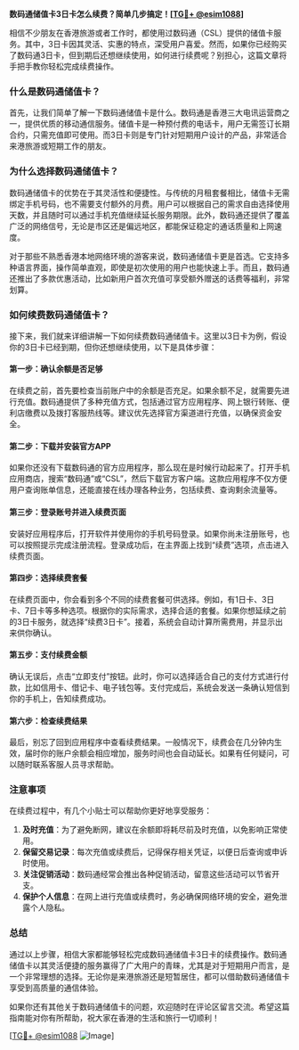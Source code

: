 **数码通储值卡3日卡怎么续费？简单几步搞定！[[TG💪+ @esim1088](https://t.me/s/esim1088)]**

相信不少朋友在香港旅游或者工作时，都使用过数码通（CSL）提供的储值卡服务。其中，3日卡因其灵活、实惠的特点，深受用户喜爱。然而，如果你已经购买了数码通3日卡，但到期后还想继续使用，如何进行续费呢？别担心，这篇文章将手把手教你轻松完成续费操作。

### 什么是数码通储值卡？

首先，让我们简单了解一下数码通储值卡是什么。数码通是香港三大电讯运营商之一，提供优质的移动通信服务。储值卡是一种预付费的电话卡，用户无需签订长期合约，只需充值即可使用。而3日卡则是专门针对短期用户设计的产品，非常适合来港旅游或短期工作的朋友。

### 为什么选择数码通储值卡？

数码通储值卡的优势在于其灵活性和便捷性。与传统的月租套餐相比，储值卡无需绑定手机号码，也不需要支付额外的月费。用户可以根据自己的需求自由选择使用天数，并且随时可以通过手机充值继续延长服务期限。此外，数码通还提供了覆盖广泛的网络信号，无论是市区还是偏远地区，都能保证稳定的通话质量和上网速度。

对于那些不熟悉香港本地网络环境的游客来说，数码通储值卡更是首选。它支持多种语言界面，操作简单直观，即使是初次使用的用户也能快速上手。而且，数码通还推出了多款优惠活动，比如新用户首次充值可享受额外赠送的话费等福利，非常划算。

### 如何续费数码通储值卡？

接下来，我们就来详细讲解一下如何续费数码通储值卡。这里以3日卡为例，假设你的3日卡已经到期，但你还想继续使用，以下是具体步骤：

#### 第一步：确认余额是否足够

在续费之前，首先要检查当前账户中的余额是否充足。如果余额不足，就需要先进行充值。数码通提供了多种充值方式，包括通过官方应用程序、网上银行转账、便利店缴费以及拨打客服热线等。建议优先选择官方渠道进行充值，以确保资金安全。

#### 第二步：下载并安装官方APP

如果你还没有下载数码通的官方应用程序，那么现在是时候行动起来了。打开手机应用商店，搜索“数码通”或“CSL”，然后下载官方客户端。这款应用程序不仅方便用户查询账单信息，还能直接在线办理各种业务，包括续费、查询剩余流量等。

#### 第三步：登录账号并进入续费页面

安装好应用程序后，打开软件并使用你的手机号码登录。如果你尚未注册账号，也可以按照提示完成注册流程。登录成功后，在主界面上找到“续费”选项，点击进入续费页面。

#### 第四步：选择续费套餐

在续费页面中，你会看到多个不同的续费套餐可供选择。例如，有1日卡、3日卡、7日卡等多种选项。根据你的实际需求，选择合适的套餐。如果你想延续之前的3日卡服务，就选择“续费3日卡”。接着，系统会自动计算所需费用，并显示出来供你确认。

#### 第五步：支付续费金额

确认无误后，点击“立即支付”按钮。此时，你可以选择适合自己的支付方式进行付款，比如信用卡、借记卡、电子钱包等。支付完成后，系统会发送一条确认短信到你的手机上，告知续费成功。

#### 第六步：检查续费结果

最后，别忘了回到应用程序中查看续费结果。一般情况下，续费会在几分钟内生效，届时你的账户余额会相应增加，服务时间也会自动延长。如果有任何疑问，可以随时联系客服人员寻求帮助。

### 注意事项

在续费过程中，有几个小贴士可以帮助你更好地享受服务：

1. **及时充值**：为了避免断网，建议在余额即将耗尽前及时充值，以免影响正常使用。
2. **保留交易记录**：每次充值或续费后，记得保存相关凭证，以便日后查询或申诉时使用。
3. **关注促销活动**：数码通经常会推出各种促销活动，留意这些活动可以节省开支。
4. **保护个人信息**：在网上进行充值或续费时，务必确保网络环境的安全，避免泄露个人隐私。

### 总结

通过以上步骤，相信大家都能够轻松完成数码通储值卡3日卡的续费操作。数码通储值卡以其灵活便捷的服务赢得了广大用户的青睐，尤其是对于短期用户而言，是一个非常理想的选择。无论你是来港旅游还是短暂居住，都可以借助数码通储值卡享受到高质量的通信体验。

如果你还有其他关于数码通储值卡的问题，欢迎随时在评论区留言交流。希望这篇指南能对你有所帮助，祝大家在香港的生活和旅行一切顺利！

[[TG💪+ @esim1088](https://t.me/s/esim1088) ![Image](https://i.postimg.cc/4NQfJmqS/Snipaste-2025-05-13-00-14-12.png)]